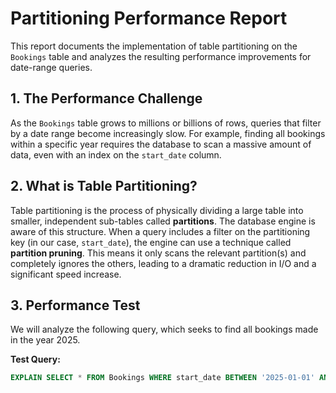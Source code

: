 # Partitioning Performance Report

This report documents the implementation of table partitioning on the `Bookings` table and analyzes the resulting performance improvements for date-range queries.

## 1. The Performance Challenge

As the `Bookings` table grows to millions or billions of rows, queries that filter by a date range become increasingly slow. For example, finding all bookings within a specific year requires the database to scan a massive amount of data, even with an index on the `start_date` column.

## 2. What is Table Partitioning?

Table partitioning is the process of physically dividing a large table into smaller, independent sub-tables called **partitions**. The database engine is aware of this structure. When a query includes a filter on the partitioning key (in our case, `start_date`), the engine can use a technique called **partition pruning**. This means it only scans the relevant partition(s) and completely ignores the others, leading to a dramatic reduction in I/O and a significant speed increase.

## 3. Performance Test

We will analyze the following query, which seeks to find all bookings made in the year 2025.

**Test Query:**
```sql
EXPLAIN SELECT * FROM Bookings WHERE start_date BETWEEN '2025-01-01' AND '2025-12-31';